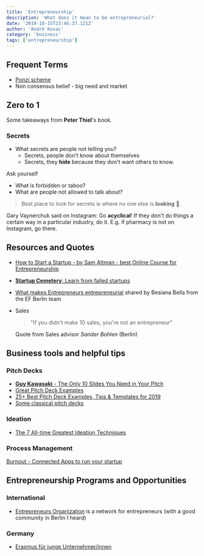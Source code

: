 ```yaml
---
title: 'Entrepreneurship'
description: 'What does it mean to be entrepreneurial?'
date: '2019-10-15T23:46:37.121Z'
author: 'André Kovac'
category: 'business'
tags: ['entrepreneurship']
---
```


## Frequent Terms

- [Ponzi scheme](https://en.wikipedia.org/wiki/Ponzi_scheme)
- Non consensus belief - big need and market

## Zero to 1

Some takeaways from **Peter Thiel**'s book.

### Secrets

- What secrets are people not telling you?
  - Secrets, people don't know about themselves
  - Secrets, they **hide** because they don't want others to know.

Ask yourself

- What is forbidden or taboo?
- What are people not allowed to talk about?

> Best place to look for secrets is where no one else is **looking** 👀.

Gary Vaynerchuk said on Instagram: Go **acyclical**! If they don't do things a certain way in a particular industry, do it. E.g. if pharmacy is not on Instagram, go there.

## Resources and Quotes

- [How to Start a Startup - by Sam Altman - best Online Course for Entrepreneurship](https://startupclass.samaltman.com/)

- [**Startup Cemetery**: Learn from failed startups](https://www.failory.com/cemetery)

- [What makes Entrepreneurs entrepreneurial](./what-makes-entrepreneurs-entrepreneurial-sarasvathy.pdf) shared by Besiana Bella from the EF Berlin team

- Sales

  > "If you didn't make 10 sales, you're not an entrepreneur"

  Quote from Sales advisor _Sander Bohlen_ (Berlin)

## Business tools and helpful tips

### Pitch Decks

- [**Guy Kawasaki** - The Only 10 Slides You Need in Your Pitch](https://guykawasaki.com/the-only-10-slides-you-need-in-your-pitch/)
- [Great Pitch Deck Examples](https://pitchdeckexamples.com/)
- [25+ Best Pitch Deck Examples, Tips & Templates for 2019](https://venngage.com/blog/best-pitch-decks/)
- [Some classical pitch decks](https://piktochart.com/blog/startup-pitch-decks-what-you-can-learn/)

### Ideation

- [The 7 All-time Greatest Ideation Techniques](https://innovationmanagement.se/2013/05/30/the-7-all-time-greatest-ideation-techniques/)

### Process Management

[Burnout - Connected Apps to run your startup](https://burnout.so/)

## Entrepreneurship Programs and Opportunities

### International

- [Entrepreneurs Organization](https://www.eonetwork.org/) is a network for entrepreneurs (with a good community in Berlin I heard)

### Germany

- [Erasmus für junge Unternehmer/innen](https://europa.eu/youreurope/business/running-business/start-ups/erasmus-young-entrepreneurs/index_de.htm)
